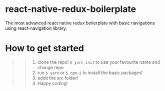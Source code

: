 # react-native-redux-boilerplate
The most advanced react native redux boilerplate with basic navigations using react-navigation library. 

# How to get started
>> 1. clone the repo!
`$ yarn init` to use your favourite name and change repo
>> 2. run `$ yarn` or `$ npm-i` to install the basic packages!
>> 3. eddit the src folder!
>> 4. Happy coding!

